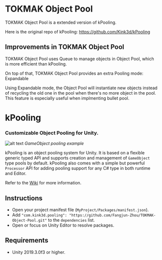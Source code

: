 # TOKMAK Object Pool

TOKMAK Object Pool is a extended version of kPooling.

Here is the original repo of kPooling: https://github.com/Kink3d/kPooling

## Improvements in TOKMAK Object Pool

TOKMAK Object Pool uses Queue to manage objects in Object Pool, which is more efficient than kPooling.

On top of that, TOKMAK Object Pool provides an extra Pooling mode: Expandable

Using Expandable mode, the Object Pool will instantiate new objects instead of recycling the old one in the pool when there's no more object in the pool. This feature is especially useful when implmenting bullet pool.

# kPooling
### Customizable Object Pooling for Unity.

![alt text](https://github.com/Kink3d/kPooling/wiki/Images/Home00.png?raw=true)
*GameObject pooling example*

kPooling is an object pooling system for Unity. It is based on a flexible generic typed API and supports creation and management of `GameObject` type pools by default. kPooling also comes with a simple but powerful `Processor` API for adding pooling support for any C# type in both runtime and Editor.

Refer to the [Wiki](https://github.com/Kink3d/kPooling/wiki/Home) for more information.

## Instructions
- Open your project manifest file (`MyProject/Packages/manifest.json`).
- Add `"com.kink3d.pooling": "https://github.com/Fangjun-Zhou/TOKMAK-Object-Pool.git"` to the `dependencies` list.
- Open or focus on Unity Editor to resolve packages.

## Requirements
- Unity 2019.3.0f3 or higher.
